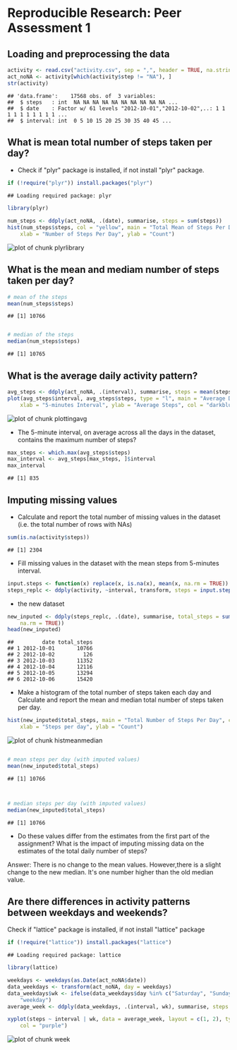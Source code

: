 

# Reproducible Research: Peer Assessment 1


## Loading and preprocessing the data

```r
activity <- read.csv("activity.csv", sep = ",", header = TRUE, na.string = "NA")
act_noNA <- activity[which(activity$step != "NA"), ]
str(activity)
```

```
## 'data.frame':	17568 obs. of  3 variables:
##  $ steps   : int  NA NA NA NA NA NA NA NA NA NA ...
##  $ date    : Factor w/ 61 levels "2012-10-01","2012-10-02",..: 1 1 1 1 1 1 1 1 1 1 ...
##  $ interval: int  0 5 10 15 20 25 30 35 40 45 ...
```




## What is mean total number of steps taken per day?
 - Check if "plyr" package is installed, if not install "plyr" package.

```r
if (!require("plyr")) install.packages("plyr")
```

```
## Loading required package: plyr
```

```r
library(plyr)

num_steps <- ddply(act_noNA, .(date), summarise, steps = sum(steps))
hist(num_steps$steps, col = "yellow", main = "Total Mean of Steps Per Day", 
    xlab = "Number of Steps Per Day", ylab = "Count")
```

![plot of chunk plyrlibrary](figure/plyrlibrary.png) 




## What is the mean and mediam number of steps taken per day?

```r
# mean of the steps
mean(num_steps$steps)
```

```
## [1] 10766
```

```r

# median of the steps
median(num_steps$steps)
```

```
## [1] 10765
```




## What is the average daily activity pattern?


```r
avg_steps <- ddply(act_noNA, .(interval), summarise, steps = mean(steps))
plot(avg_steps$interval, avg_steps$steps, type = "l", main = "Average Daily Activity", 
    xlab = "5-minutes Interval", ylab = "Average Steps", col = "darkblue")
```

![plot of chunk plottingavg](figure/plottingavg.png) 


 - The 5-minute interval, on average across all the days in the dataset, contains the maximum number of steps?


```r
max_steps <- which.max(avg_steps$steps)
max_interval <- avg_steps[max_steps, ]$interval
max_interval
```

```
## [1] 835
```

    
    
    

## Imputing missing values
 - Calculate and report the total number of missing values in the dataset (i.e. the total number of rows with NAs)

```r
sum(is.na(activity$steps))
```

```
## [1] 2304
```


-  Fill missing values in the dataset with the mean steps from 5-minutes interval.


```r
input.steps <- function(x) replace(x, is.na(x), mean(x, na.rm = TRUE))
steps_replc <- ddply(activity, ~interval, transform, steps = input.steps(steps))
```


 - the new dataset 

```r
new_inputed <- ddply(steps_replc, .(date), summarise, total_steps = sum(steps, 
    na.rm = TRUE))
head(new_inputed)
```

```
##         date total_steps
## 1 2012-10-01       10766
## 2 2012-10-02         126
## 3 2012-10-03       11352
## 4 2012-10-04       12116
## 5 2012-10-05       13294
## 6 2012-10-06       15420
```


- Make a histogram of the total number of steps taken each day and Calculate and 
report the mean and median total number of steps taken per day. 

 

```r
hist(new_inputed$total_steps, main = "Total Number of Steps Per Day", col = "lightblue", 
    xlab = "Steps per day", ylab = "Count")
```

![plot of chunk histmeanmedian](figure/histmeanmedian.png) 

```r

# mean steps per day (with imputed values)
mean(new_inputed$total_steps)
```

```
## [1] 10766
```

```r


# median steps per day (with imputed values)
median(new_inputed$total_steps)
```

```
## [1] 10766
```

 - Do these values differ from the estimates from the first part of the assignment? What is the impact of imputing missing data on the estimates of the total daily number of steps?
 
  Answer:  There is no change to the mean values.  However,there is a slight change to the new median.  It's one number higher than the old median value.

## Are there differences in activity patterns between weekdays and weekends?
   Check if "lattice" package is installed, if not install "lattice" package

```r
if (!require("lattice")) install.packages("lattice")
```

```
## Loading required package: lattice
```

```r
library(lattice)
```



```r
weekdays <- weekdays(as.Date(act_noNA$date))
data_weekdays <- transform(act_noNA, day = weekdays)
data_weekdays$wk <- ifelse(data_weekdays$day %in% c("Saturday", "Sunday"), "weekend", 
    "weekday")
average_week <- ddply(data_weekdays, .(interval, wk), summarise, steps = mean(steps))

xyplot(steps ~ interval | wk, data = average_week, layout = c(1, 2), type = "l", 
    col = "purple")
```

![plot of chunk week](figure/week.png) 



